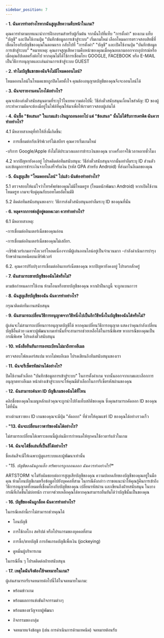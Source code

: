```yaml
---
sidebar_position: 7
---
```


▫️ **1. ฉันควรทำอย่างไรหากฉันสูญเสียความคืบหน้าในเกม?**

คุณควรทำตามบทแนะนำการฝึกอบรมสำหรับผู้เริ่มต้น จากนั้นไปที่แท็บ "การตั้งค่า" ของเกม แท็บ "บัญชี" และปิดใช้งานปุ่ม "บันทึกข้อมูลการเข้าสู่ระบบ" เริ่มเกมใหม่ เลือกโหมดการตรวจสอบสิทธิ์ที่เชื่อมโยงกับบัญชีของคุณในตอนแรก กลับไปที่ "การตั้งค่า" "บัญชี" และเปิดใช้งานปุ่ม "บันทึกข้อมูลการเข้าสู่ระบบ" *หมายเหตุ: คุณอาจสูญเสียความคืบหน้าของคุณเมื่อคุณลบเกมออกจากอุปกรณ์หรือเมื่อคุณอัปเดตครั้งต่อไป หากคุณไม่ได้ใช้การเชื่อมโยง GOOGLE, FACEBOOK หรือ E-MAIL เป็นวิธีการอนุญาตและเล่นผ่านการเข้าสู่ระบบ GUEST


▫️ **2. ทำไมบัญชีแขกของฉันจึงไม่มีโหมดออนไลน์?**

โหมดออนไลน์ในโหมดแขกถูกปิดโดยตั้งใจ คุณต้องอนุญาตบัญชีของคุณจึงจะออนไลน์ได้


▫️ **3. ฉันจะรายงานคนโกงได้อย่างไร?**

คุณจะต้องส่งตั๋วสนับสนุนตามที่ระบุไว้ในบทความต่อไปนี้: วิธีส่งตั๋วสนับสนุนเงื่อนไขสำคัญ: ID ของผู้กระทำความผิดจะต้องมีอยู่ในไฟล์ที่คุณให้มาเพื่อให้เราตรวจสอบผู้เล่นได้


▫️ **4. ฉันซื้อ "ข้อเสนอ" ในเกมแล้ว เงินถูกถอนออกไป แต่ "ข้อเสนอ" นั้นไม่ได้รับการเครดิต ฉันควรทำอย่างไร?**

4.1 มีหลายสาเหตุที่ทำให้สิ่งนี้เกิดขึ้น:

- การเชื่อมต่อกับเซิร์ฟเวอร์ไม่เสถียร คุณควรเริ่มเกมใหม่ 

-บริการ Google/Apple ยังไม่ได้ประมวลผลการชำระเงินของคุณ บางครั้งอาจใช้เวลาหลายชั่วโมง 

4.2 หากปัญหายังคงอยู่ โปรดติดต่อทีมสนับสนุน: วิธีส่งตั๋วสนับสนุนจากนั้นอย่าลืมระบุ ID ส่วนตัวและข้อมูลการชำระเงินจากใบเสร็จรับเงิน (รหัส GPA สำหรับ Android) ที่ส่งมาในอีเมลของคุณ


▫️ **5. ฉันสูญเสีย "โหมดออนไลน์" ไปแล้ว ฉันต้องทำอย่างไร?**

5.1 ตรวจสอบให้แน่ใจว่าโทรศัพท์ของคุณไม่มีโหมดรูท (โหมดนักพัฒนา Android) หากเปิดใช้งานโหมดรูท เกมจะจับคู่คุณกับบอทโดยอัตโนมัติ

5.2 ติดต่อทีมสนับสนุนของเรา: วิธีการส่งตั๋วสนับสนุนอย่าลืมระบุ ID ของคุณที่นั่น


▫️ **6. หลุดจากการต่อสู้อยู่ตลอดเวลา ควรทำอย่างไร?**

6.1 มีหลายสาเหตุ: 

-การเชื่อมต่ออินเตอร์เน็ตของคุณอ่อน 

-การเชื่อมต่ออินเตอร์เน็ตของคุณไม่เสถียร. 

-เซิร์ฟเวอร์เกมอาจโอเวอร์โหลดเนื่องจากมีผู้เล่นออนไลน์อยู่เป็นจำนวนมาก -กำลังดำเนินการบำรุงรักษาด้านเทคนิคบนเซิร์ฟเวอร์ 

6.2. คุณควรปรับปรุงการเชื่อมต่ออินเทอร์เน็ตของคุณ หากปัญหายังคงอยู่ โปรดรอสักครู่


▫️ **7. ฉันสามารถขายบัญชีของฉันได้หรือไม่?**

ตามข้อกำหนดการใช้งาน ห้ามโอนหรือขายบัญชีของคุณ หากฝ่าฝืนกฎนี้ จะถูกแบนถาวร


▫️ **8. ฉันสูญเสียบัญชีของฉัน ฉันควรทำอย่างไร?**

กรุณาติดต่อทีมงานสนับสนุน


▫️ **9. ฉันสามารถเปลี่ยนวิธีการอนุญาตจากวิธีหนึ่งไปเป็นอีกวิธีหนึ่งในบัญชีของฉันได้หรือไม่?**

ผู้เล่นจะไม่สามารถเปลี่ยนการอนุญาตบัญชีได้ หากคุณเปลี่ยนวิธีการอนุญาต แสดงว่าคุณกำลังเปลี่ยนบัญชีอื่นด้วย เฉพาะผู้พัฒนาเกมเท่านั้นที่จะสามารถช่วยเหลือได้ในกรณีพิเศษ หากกรณีของคุณเป็นกรณีพิเศษ โปรดส่งตั๋วสนับสนุน


▫️ **10. หนังสือยืนยันการลงทะเบียนไม่มาถึงทางอีเมล**
 
ตรวจสอบโฟลเดอร์สแปม หากไม่พบอีเมล โปรดเขียนถึงทีมสนับสนุนของเรา


▫️ **11. ฉันจะรีเซ็ตรหัสผ่านได้อย่างไร?**

ปิดใช้งานตัวเลือก "บันทึกข้อมูลการเข้าสู่ระบบ" ในการตั้งค่าเกม จากนั้นออกจากเกมและเลือกการอนุญาตทางอีเมล หน้าต่างเข้าสู่ระบบจะให้คุณมีตัวเลือกในการรีเซ็ตรหัสผ่านของคุณ


▫️ **12. ฉันสามารถค้นหา ID บัญชีเกมของฉันได้ที่ไหน**

คลิกชื่อของคุณในเมนูหลักแล้วคุณจะถูกนำไปยังแท็บสถิติของคุณ ซึ่งคุณสามารถคัดลอก ID ของคุณได้ที่นั่น

ทางด้านขวาของ ID เกมของคุณจะมีปุ่ม "คัดลอก" ที่ช่วยให้คุณแชร์ ID ของคุณได้อย่างรวดเร็ว


▫️ **"13. ฉันจะเปลี่ยนอวาตาร์ของฉันได้อย่างไร?**

ไม่สามารถเปลี่ยนได้เพราะตอนนี้ผู้เล่นมีการกำหนดให้ทุกคนใช้อวตาร์แล้วในเกม


▫️ **14. ฉันจะได้ชื่อเล่นที่เป็นสีได้อย่างไร?**

ชื่อเล่นสีจะมีให้เฉพาะผู้ดูแลระบบและผู้พัฒนาเท่านั้น


▫️ *"15. บัญชีของฉันถูกแฮ็ก ทรัพยากรถูกถอนออก ฉันควรทำอย่างไร?**

ARTSTORM จะไม่รับผิดชอบต่อการสูญเสียบัญชีของคุณ ความปลอดภัยของบัญชีของคุณอยู่ในมือคุณ ห้ามโอนบัญชีเกมหรือข้อมูลไปยังบุคคลที่สาม ในกรณีดังกล่าว เราขอแนะนำให้คุณกู้คืนการเข้าถึงวิธีการอนุญาตทั้งหมดที่เชื่อมโยงกับบัญชีของคุณ เปลี่ยนรหัสผ่าน และเขียนถึงฝ่ายสนับสนุน ในบางกรณีที่เกิดขึ้นไม่บ่อยนัก เราอาจช่วยเหลือคุณได้หากคุณสามารถยืนยันได้ว่าบัญชีนั้นเป็นของคุณ


▫️ **16. บัญชีของฉันถูกล็อค ฉันควรทำอย่างไร?**

ในกรณีเหล่านี้เราไม่สามารถช่วยคุณได้

- โอนบัญชี

- การใช้กลโกง สคริปต์ หรือโปรแกรมของบุคคลที่สาม 

- การซื้อ/ขายบัญชี การอัพเกรดบัญชีเพื่อเงิน (jockeying) 

- ดูหมิ่นผู้บริหารเกม 

ในกรณีอื่น ๆ โปรดติดต่อฝ่ายสนับสนุน

 

▫️ **17. เหตุใดฉันจึงต้องใช้จดหมายในเกม?**

ผู้เล่นสามารถรับจดหมายต่อไปนี้ได้ในจดหมายในเกม:

- พร้อมข่าวเกม

- พร้อมผลการแข่งขันกิจกรรมต่างๆ

- พร้อมของขวัญจากผู้พัฒนา

- กิจกรรมของกลุ่ม

- จดหมายแจ้งข้อมูล (เช่น การดำเนินการด้านเทคนิค) จดหมายต้อนรับ

 
